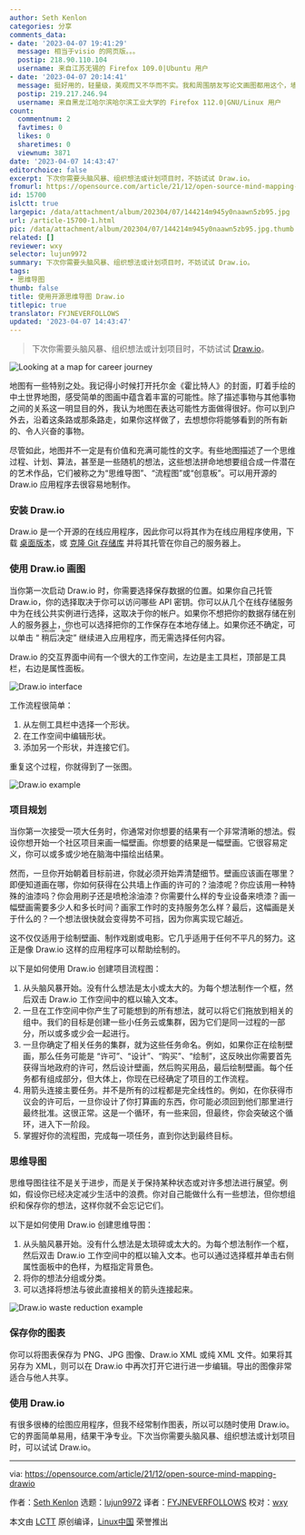 ```yaml
---
author: Seth Kenlon
categories: 分享
comments_data:
- date: '2023-04-07 19:41:29'
  message: 相当于visio 的网页版。。。
  postip: 218.90.110.104
  username: 来自江苏无锡的 Firefox 109.0|Ubuntu 用户
- date: '2023-04-07 20:14:41'
  message: 挺好用的，轻量级，美观而又不华而不实。我和周围朋友写论文画图都用这个，墙裂推荐！
  postip: 219.217.246.94
  username: 来自黑龙江哈尔滨哈尔滨工业大学的 Firefox 112.0|GNU/Linux 用户
count:
  commentnum: 2
  favtimes: 0
  likes: 0
  sharetimes: 0
  viewnum: 3871
date: '2023-04-07 14:43:47'
editorchoice: false
excerpt: 下次你需要头脑风暴、组织想法或计划项目时，不妨试试 Draw.io。
fromurl: https://opensource.com/article/21/12/open-source-mind-mapping-drawio
id: 15700
islctt: true
largepic: /data/attachment/album/202304/07/144214m945y0naawn5zb95.jpg
url: /article-15700-1.html
pic: /data/attachment/album/202304/07/144214m945y0naawn5zb95.jpg.thumb.jpg
related: []
reviewer: wxy
selector: lujun9972
summary: 下次你需要头脑风暴、组织想法或计划项目时，不妨试试 Draw.io。
tags:
- 思维导图
thumb: false
title: 使用开源思维导图 Draw.io
titlepic: true
translator: FYJNEVERFOLLOWS
updated: '2023-04-07 14:43:47'
---
```



> 
> 下次你需要头脑风暴、组织想法或计划项目时，不妨试试 [Draw.io](http://Draw.io)。
> 
> 
> 


![](/data/attachment/album/202304/07/144214m945y0naawn5zb95.jpg "Looking at a map for career journey")


地图有一些特别之处。我记得小时候打开托尔金《霍比特人》的封面，盯着手绘的中土世界地图，感受简单的图画中蕴含着丰富的可能性。除了描述事物与其他事物之间的关系这一明显目的外，我认为地图在表达可能性方面做得很好。你可以到户外去，沿着这条路或那条路走，如果你这样做了，去想想你将能够看到的所有新的、令人兴奋的事物。


尽管如此，地图并不一定是有价值和充满可能性的文字。有些地图描述了一个思维过程、计划、算法，甚至是一些随机的想法，这些想法拼命地想要组合成一件潜在的艺术作品，它们被称之为“思维导图”、“流程图”或“创意板”。可以用开源的 Draw.io 应用程序去很容易地制作。


### 安装 Draw.io


Draw.io 是一个开源的在线应用程序，因此你可以将其作为在线应用程序使用，下载 [桌面版本](https://github.com/jgraph/drawio-desktop)，或 [克隆 Git 存储库](https://github.com/jgraph/drawio) 并将其托管在你自己的服务器上。


### 使用 Draw.io 画图


当你第一次启动 Draw.io 时，你需要选择保存数据的位置。如果你自己托管 Draw.io，你的选择取决于你可以访问哪些 API 密钥。你可以从几个在线存储服务中为在线公共实例进行选择，这取决于你的帐户。如果你不想把你的数据存储在别人的服务器上，你也可以选择把你的工作保存在本地存储上。如果你还不确定，可以单击 “<ruby> 稍后决定 <rt>  Decide later </rt></ruby>” 继续进入应用程序，而无需选择任何内容。


Draw.io 的交互界面中间有一个很大的工作空间，左边是主工具栏，顶部是工具栏，右边是属性面板。


![Draw.io interface](/data/attachment/album/202304/07/144348cn3s88o0nlwr4wl2.png "Draw.io interface")


工作流程很简单：


1. 从左侧工具栏中选择一个形状。
2. 在工作空间中编辑形状。
3. 添加另一个形状，并连接它们。


重复这个过程，你就得到了一张图。


![Draw.io example](/data/attachment/album/202304/07/144348tm7to7hh68un9h09.jpg "Draw.io example")


### 项目规划


当你第一次接受一项大任务时，你通常对你想要的结果有一个非常清晰的想法。假设你想开始一个社区项目来画一幅壁画。你想要的结果是一幅壁画。它很容易定义，你可以或多或少地在脑海中描绘出结果。


然而，一旦你开始朝着目标前进，你就必须开始弄清楚细节。壁画应该画在哪里？即便知道画在哪，你如何获得在公共墙上作画的许可的？油漆呢？你应该用一种特殊的油漆吗？你会用刷子还是喷枪涂油漆？你需要什么样的专业设备来喷漆？画一幅壁画需要多少人和多长时间？画家工作时的支持服务怎么样？最后，这幅画是关于什么的？一个想法很快就会变得势不可挡，因为你离实现它越近。


这不仅仅适用于绘制壁画、制作戏剧或电影。它几乎适用于任何不平凡的努力。这正是像 Draw.io 这样的应用程序可以帮助绘制的。


以下是如何使用 Draw.io 创建项目流程图：


1. 从头脑风暴开始。没有什么想法是太小或太大的。为每个想法制作一个框，然后双击 Draw.io 工作空间中的框以输入文本。
2. 一旦在工作空间中你产生了可能想到的所有想法，就可以将它们拖放到相关的组中。我们的目标是创建一些小任务云或集群，因为它们是同一过程的一部分，所以或多或少会一起进行。
3. 一旦你确定了相关任务的集群，就为这些任务命名。例如，如果你正在绘制壁画，那么任务可能是 “许可”、“设计”、“购买”、“绘制”，这反映出你需要首先获得当地政府的许可，然后设计壁画，然后购买用品，最后绘制壁画。每个任务都有组成部分，但大体上，你现在已经确定了项目的工作流程。
4. 用箭头连接主要任务。并不是所有的过程都是完全线性的。例如，在你获得市议会的许可后，一旦你设计了你打算画的东西，你可能必须回到他们那里进行最终批准。这很正常。这是一个循环，有一些来回，但最终，你会突破这个循环，进入下一阶段。
5. 掌握好你的流程图，完成每一项任务，直到你达到最终目标。


### 思维导图


思维导图往往不是关于进步，而是关于保持某种状态或对许多想法进行展望。例如，假设你已经决定减少生活中的浪费。你对自己能做什么有一些想法，但你想组织和保存你的想法，这样你就不会忘记它们。


以下是如何使用 Draw.io 创建思维导图：


1. 从头脑风暴开始。没有什么想法是太琐碎或太大的。为每个想法制作一个框，然后双击 Draw.io 工作空间中的框以输入文本。也可以通过选择框并单击右侧属性面板中的色样，为框指定背景色。
2. 将你的想法分组或分类。
3. 可以选择将想法与彼此直接相关的箭头连接起来。


![Draw.io waste reduction example](/data/attachment/album/202304/07/144349fyocp2cjpcy42ci1.jpg "Draw.io waste reduction example")


### 保存你的图表


你可以将图表保存为 PNG、JPG 图像、Draw.io XML 或纯 XML 文件。如果将其另存为 XML，则可以在 Draw.io 中再次打开它进行进一步编辑。导出的图像非常适合与他人共享。


### 使用 Draw.io


有很多很棒的绘图应用程序，但我不经常制作图表，所以可以随时使用 Draw.io。它的界面简单易用，结果干净专业。下次当你需要头脑风暴、组织想法或计划项目时，可以试试 Draw.io。




---


via: <https://opensource.com/article/21/12/open-source-mind-mapping-drawio>


作者：[Seth Kenlon](https://opensource.com/users/seth) 选题：[lujun9972](https://github.com/lujun9972) 译者：[FYJNEVERFOLLOWS](https://github.com/FYJNEVERFOLLOWS) 校对：[wxy](https://github.com/wxy)


本文由 [LCTT](https://github.com/LCTT/TranslateProject) 原创编译，[Linux中国](https://linux.cn/) 荣誉推出